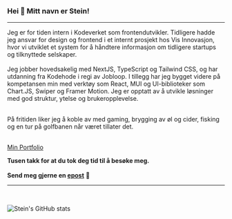 ### Hei 👋 Mitt navn er Stein!

<hr>
Jeg er for tiden intern i Kodeverket som frontendutvikler. Tidligere hadde jeg ansvar for design og frontend i et internt prosjekt hos Vis Innovasjon, hvor vi utviklet et system for å håndtere informasjon om tidligere startups og tilknyttede selskaper.


<br>
<br>
Jeg jobber hovedsakelig med NextJS, TypeScript og Tailwind CSS,  og har utdanning fra Kodehode i regi av Jobloop. I tillegg har jeg bygget videre på kompetansen min med verktøy som React, MUI og UI-biblioteker som Chart.JS, Swiper og Framer Motion. Jeg er opptatt av å utvikle løsninger med god struktur, ytelse og brukeropplevelse.

<br>
<br>

På fritiden liker jeg å koble av med gaming, brygging av øl og cider, fisking og en tur på golfbanen når været tillater det.
<br>
<br>

[Min Portfolio](https://portfolio-steinb06s-projects.vercel.app/)


**Tusen takk for at du tok deg tid til å besøke meg.**
<br>
<br>
**Send meg gjerne en [epost](mailto:steinb06.kodehode@gmail.com)** 🙂
<br>
<hr>
<br>


![Stein's GitHub stats](https://github-readme-stats.vercel.app/api?username=Stein-B06&show_icons=true&theme=cobalt)

<!---
Stein-B06/Stein-B06 is a ✨ special ✨ repository because its `README.md` (this file) appears on your GitHub profile.
You can click the Preview link to take a look at your changes.
--->
